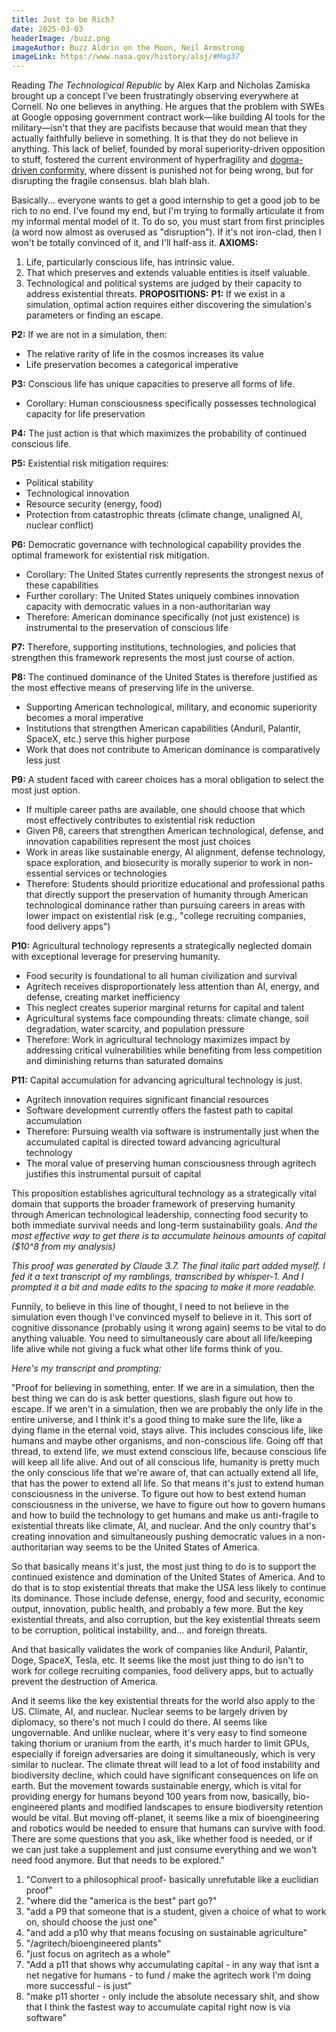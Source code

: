 ```yaml
---
title: Just to be Rich?
date: 2025-03-03
headerImage: /buzz.png
imageAuthor: Buzz Aldrin on the Moon, Neil Armstrong
imageLink: https://www.nasa.gov/history/alsj/#Mag37
---
```

Reading *The Technological Republic* by Alex Karp and Nicholas Zamiska brought up a concept I've been frustratingly observing everywhere at Cornell. No one believes in anything. He argues that the problem with SWEs at Google opposing government contract work—like building AI tools for the military—isn't that they are pacifists because that would mean that they actually faithfully believe in something. It is that they do not believe in anything. This lack of belief, founded by moral superiority-driven opposition to stuff, fostered the current environment of hyperfragility and [dogma-driven conformity](https://en.wikipedia.org/wiki/Horseshoe_theory), where dissent is punished not for being wrong, but for disrupting the fragile consensus. blah blah blah. 

Basically... everyone wants to get a good internship to get a good job to be rich to no end. I've found my end, but I'm trying to formally articulate it from my informal mental model of it. To do so, you must start from first principles (a word now almost as overused as "disruption"). If it's not iron-clad, then I won't be totally convinced of it, and I'll half-ass it.
**AXIOMS:**
1. Life, particularly conscious life, has intrinsic value.
2. That which preserves and extends valuable entities is itself valuable.
3. Technological and political systems are judged by their capacity to address existential threats.
**PROPOSITIONS:**
**P1:** If we exist in a simulation, optimal action requires either discovering the simulation's parameters or finding an escape.

**P2:** If we are not in a simulation, then:
- The relative rarity of life in the cosmos increases its value
- Life preservation becomes a categorical imperative

**P3:** Conscious life has unique capacities to preserve all forms of life.
- Corollary: Human consciousness specifically possesses technological capacity for life preservation

**P4:** The just action is that which maximizes the probability of continued conscious life.

**P5:** Existential risk mitigation requires:
- Political stability
- Technological innovation
- Resource security (energy, food)
- Protection from catastrophic threats (climate change, unaligned AI, nuclear conflict)

**P6:** Democratic governance with technological capability provides the optimal framework for existential risk mitigation.
- Corollary: The United States currently represents the strongest nexus of these capabilities
- Further corollary: The United States uniquely combines innovation capacity with democratic values in a non-authoritarian way
- Therefore: American dominance specifically (not just existence) is instrumental to the preservation of conscious life

**P7:** Therefore, supporting institutions, technologies, and policies that strengthen this framework represents the most just course of action.

**P8:** The continued dominance of the United States is therefore justified as the most effective means of preserving life in the universe.
- Supporting American technological, military, and economic superiority becomes a moral imperative
- Institutions that strengthen American capabilities (Anduril, Palantir, SpaceX, etc.) serve this higher purpose
- Work that does not contribute to American dominance is comparatively less just

**P9:** A student faced with career choices has a moral obligation to select the most just option.
- If multiple career paths are available, one should choose that which most effectively contributes to existential risk reduction
- Given P8, careers that strengthen American technological, defense, and innovation capabilities represent the most just choices
- Work in areas like sustainable energy, AI alignment, defense technology, space exploration, and biosecurity is morally superior to work in non-essential services or technologies
- Therefore: Students should prioritize educational and professional paths that directly support the preservation of humanity through American technological dominance rather than pursuing careers in areas with lower impact on existential risk (e.g., "college recruiting companies, food delivery apps")

**P10:** Agricultural technology represents a strategically neglected domain with exceptional leverage for preserving humanity.
- Food security is foundational to all human civilization and survival
- Agritech receives disproportionately less attention than AI, energy, and defense, creating market inefficiency
- This neglect creates superior marginal returns for capital and talent
- Agricultural systems face compounding threats: climate change, soil degradation, water scarcity, and population pressure
- Therefore: Work in agricultural technology maximizes impact by addressing critical vulnerabilities while benefiting from less competition and diminishing returns than saturated domains

**P11:** Capital accumulation for advancing agricultural technology is just.
- Agritech innovation requires significant financial resources
- Software development currently offers the fastest path to capital accumulation
- Therefore: Pursuing wealth via software is instrumentally just when the accumulated capital is directed toward advancing agricultural technology
- The moral value of preserving human consciousness through agritech justifies this instrumental pursuit of capital

This proposition establishes agricultural technology as a strategically vital domain that supports the broader framework of preserving humanity through American technological leadership, connecting food security to both immediate survival needs and long-term sustainability goals. *And the most effective way to get there is to accumulate heinous amounts of capital ($10^8 from my analysis)*

*This proof was generated by Claude 3.7. The final italic part added myself. I fed it a text transcript of my ramblings, transcribed by whisper-1. And I prompted it a bit and made edits to the spacing to make it more readable.*

Funnily, to believe in this line of thought, I need to not believe in the simulation even though I've convinced myself to believe in it. This sort of cognitive dissonance (probably using it wrong again) seems to be vital to do anything valuable. You need to simultaneously care about all life/keeping life alive while not giving a fuck what other life forms think of you. 

*Here's my transcript and prompting:*

"Proof for believing in something, enter. If we are in a simulation, then the best thing we can do is ask better questions, slash figure out how to escape. If we aren't in a simulation, then we are probably the only life in the entire universe, and I think it's a good thing to make sure the life, like a dying flame in the eternal void, stays alive. This includes conscious life, like humans and maybe other organisms, and non-conscious life. Going off that thread, to extend life, we must extend conscious life, because conscious life will keep all life alive. And out of all conscious life, humanity is pretty much the only conscious life that we're aware of, that can actually extend all life, that has the power to extend all life. So that means it's just to extend human consciousness in the universe. To figure out how to best extend human consciousness in the universe, we have to figure out how to govern humans and how to build the technology to get humans and make us anti-fragile to existential threats like climate, AI, and nuclear. And the only country that's creating innovation and simultaneously pushing democratic values in a non-authoritarian way seems to be the United States of America.

So that basically means it's just, the most just thing to do is to support the continued existence and domination of the United States of America. And to do that is to stop existential threats that make the USA less likely to continue its dominance. Those include defense, energy, food and security, economic output, innovation, public health, and probably a few more. But the key existential threats, and also corruption, but the key existential threats seem to be corruption, political instability, and... and foreign threats.

And that basically validates the work of companies like Anduril, Palantir, Doge, SpaceX, Tesla, etc. It seems like the most just thing to do isn't to work for college recruiting companies, food delivery apps, but to actually prevent the destruction of America.

And it seems like the key existential threats for the world also apply to the US. Climate, AI, and nuclear. Nuclear seems to be largely driven by diplomacy, so there's not much I could do there. AI seems like ungovernable. And unlike nuclear, where it's very easy to find someone taking thorium or uranium from the earth, it's much harder to limit GPUs, especially if foreign adversaries are doing it simultaneously, which is very similar to nuclear. The climate threat will lead to a lot of food instability and biodiversity decline, which could have significant consequences on life on earth. But the movement towards sustainable energy, which is vital for providing energy for humans beyond 100 years from now, basically, bio-engineered plants and modified landscapes to ensure biodiversity retention would be vital. But moving off-planet, it seems like a mix of bioengineering and robotics would be needed to ensure that humans can survive with food. There are some questions that you ask, like whether food is needed, or if we can just take a supplement and just consume everything and we won't need food anymore. But that needs to be explored."

1. "Convert to a philosophical proof- basically unrefutable like a euclidian proof"
2. "where did the "america is the best" part go?"
3. "add a P9 that someone that is a student, given a choice of what to work on, should choose the just one"
4. "and add a p10 why that means focusing on sustainable agriculture"
5. "/agritech/bioengineered plants"
6. "just focus on agritech as a whole"
7. "Add a p11 that shows why accumulating capital - in any way that isnt a net negative for humans - to fund / make the agritech work I'm doing more successful - is just"
8. "make p11 shorter - only include the absolute necessary shit, and show that I think the fastest way to accumulate capital right now is via software"